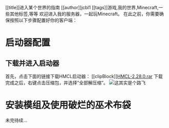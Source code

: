 [[title]]进入某个世界的指南
[[author]]jcbl1
[[tags]]游戏,我的世界,Minecraft,一些其他标签,等等
欢迎进入我的服务器，一起玩Minecraft。
在此之前，你需要确保按照以下步骤配置好你的客户端：
# 启动器配置
## 下载并进入启动器
首先，点击下面的链接下载HMCL启动器：
[[clipBlock]][HMCL-2.28.0.rar](https://gool.work/r/m1t.zip)
下载完成之后，右键点击压缩包，并选择“全部解压缩”。
![这其实是个路飞](https://gool.work/r/c28f3ab457b883e.jpg)

# 安装模组及使用破烂的巫术布袋
未完待续...
